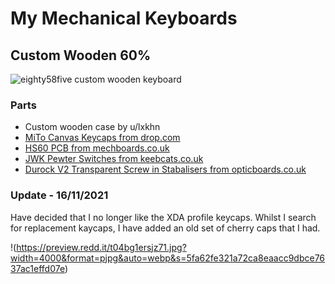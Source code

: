 # My Mechanical Keyboards

## Custom Wooden 60%

![eighty58five custom wooden keyboard](https://i.imgur.com/Ylmt6I5.jpg)

### Parts

- Custom wooden case by u/lxkhn
- [MiTo Canvas Keycaps from drop.com](https://drop.com/buy/drop-mito-xda-canvas-keycap-set)
- [HS60 PCB from mechboards.co.uk](https://mechboards.co.uk/shop/parts/hs60-hotswap-pcb/)
- [JWK Pewter Switches from keebcats.co.uk](https://keebcats.co.uk/)
- [Durock V2 Transparent Screw in Stabalisers from opticboards.co.uk](https://keebcats.co.uk/)

### Update - 16/11/2021

Have decided that I no longer like the XDA profile keycaps. Whilst I search for replacement kaycaps, I have added an old set of cherry caps that I had.

!(https://preview.redd.it/t04bg1ersjz71.jpg?width=4000&format=pjpg&auto=webp&s=5fa62fe321a72ca8eaacc9dbce7637ac1effd07e)

